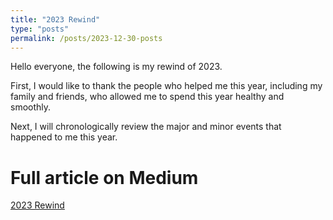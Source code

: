 ```yaml
---
title: "2023 Rewind"
type: "posts"
permalink: /posts/2023-12-30-posts
---
```


Hello everyone, the following is my rewind of 2023.

First, I would like to thank the people who helped me this year, including my family and friends, who allowed me to spend this year healthy and smoothly.

Next, I will chronologically review the major and minor events that happened to me this year.

Full article on Medium
======
[2023 Rewind](https://jackson1998.medium.com/2023-rewind-b4404a700f8d)